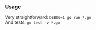 ### Usage             
Very straightforward: `DEBUG=1 go run *.go`            
And tests: `go test -v *.go`       
  